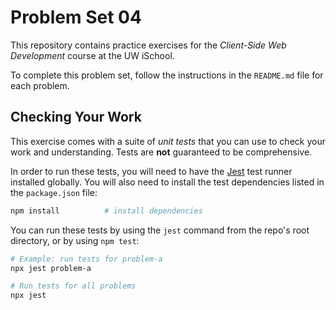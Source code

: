 # Problem Set 04

This repository contains practice exercises for the _Client-Side Web Development_ course at the UW iSchool.

To complete this problem set, follow the instructions in the `README.md` file for each problem.

## Checking Your Work
This exercise comes with a suite of _unit tests_ that you can use to check your work and understanding. Tests are **not** guaranteed to be comprehensive.

In order to run these tests, you will need to have the [Jest](https://facebook.github.io/jest/) test runner installed globally. You will also need to install the test dependencies listed in the `package.json` file:

```bash
npm install          # install dependencies
```

You can run these tests by using the `jest` command from the repo's root directory, or by using `npm test`:

```bash
# Example: run tests for problem-a
npx jest problem-a

# Run tests for all problems
npx jest
```
